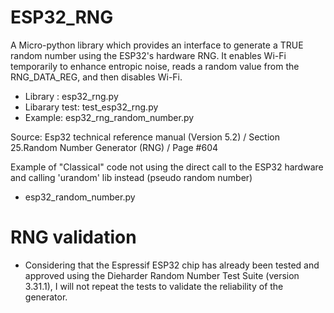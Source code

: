 # ESP32_RNG

A Micro-python library which provides an interface to generate a TRUE random number using the ESP32's hardware RNG. 
It enables Wi-Fi temporarily to enhance entropic noise, reads a random value from the RNG_DATA_REG, and then disables Wi-Fi.

* Library :          esp32_rng.py
* Libarary test:     test_esp32_rng.py
* Example:           esp32_rng_random_number.py

Source:  Esp32 technical reference manual (Version 5.2) / Section 25.Random Number Generator (RNG) / Page #604


Example of "Classical" code not using the direct call to the ESP32 hardware and calling 'urandom' lib instead (pseudo random number)
* esp32_random_number.py

# RNG validation
* Considering that the Espressif ESP32 chip has already been tested and approved using the Dieharder Random Number Test Suite (version 3.31.1),
I will not repeat the tests to validate the reliability of the generator.

